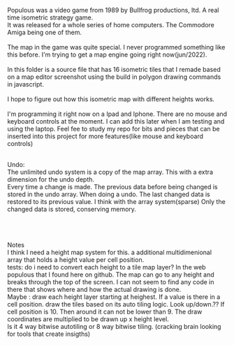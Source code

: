 Populous was a video game from 1989 by Bullfrog productions, ltd. A real time isometric strategy game. <br>
It was released for a whole series of home computers. The Commodore Amiga being one of them.<br><br>
The map in the game was quite special. I never programmed something like this before. I'm trying to get a map engine going right now(jun/2022).<br><br>
In this folder is a source file that has 16 isometric tiles that I remade based on a map editor screenshot using the build in polygon drawing commands in javascript.<br><br>
I hope to figure out how this isometric map with different heights works.<br><br>
I'm programming it right now on a Ipad and Iphone. There are no mouse and keyboard controls at the moment. I can add this later when I am testing and using the laptop. Feel fee to study my repo for bits and pieces that can be inserted into this project for more features(like mouse and keyboard controls)<br><br>

Undo:<br>
The unlimited undo system is a copy of the map array. This with a extra dimension for the undo depth.<br>
Every time a change is made. The previous data before being changed is stored in the undo array. When doing a undo. The last changed data is restored to its previous value. I think with the array system(sparse) Only the changed data is stored, conserving memory.<br><br>

<br><br>
Notes<br>
I think I need a height map system for this. a additional multidimenional array that holds a height value per cell position.<br>
tests: do i need to convert each height to a tile map layer? In the web populous that I found here on github. The map can go to any height and breaks through the top of the screen. I can not seem to find any code in there that shows where and how the actual drawing is done.
<br>
Maybe : draw each height layer starting at heighest. If a value is there in a cell position. draw the tiles based on its auto tiling logic. Look up/down.?? If cell position is 10. Then around it can not be lower than 9. The draw coordinates are multiplied to be drawn up x height level.
<br>
Is it 4 way bitwise autotiling or 8 way bitwise tiling. (cracking brain looking for tools that create insigths)<br>
